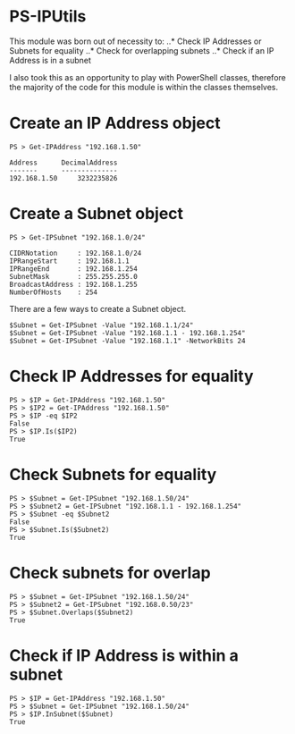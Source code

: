 # PS-IPUtils
This module was born out of necessity to:
..* Check IP Addresses or Subnets for equality
..* Check for overlapping subnets
..* Check if an IP Address is in a subnet

I also took this as an opportunity to play with PowerShell classes, therefore the majority of the code for this module is within the classes themselves.

# Create an IP Address object
```
PS > Get-IPAddress "192.168.1.50"

Address      DecimalAddress
-------      --------------
192.168.1.50     3232235826
```

# Create a Subnet object
```
PS > Get-IPSubnet "192.168.1.0/24"

CIDRNotation     : 192.168.1.0/24
IPRangeStart     : 192.168.1.1
IPRangeEnd       : 192.168.1.254
SubnetMask       : 255.255.255.0
BroadcastAddress : 192.168.1.255
NumberOfHosts    : 254
```

There are a few ways to create a Subnet object.
```
$Subnet = Get-IPSubnet -Value "192.168.1.1/24"
$Subnet = Get-IPSubnet -Value "192.168.1.1 - 192.168.1.254"
$Subnet = Get-IPSubnet -Value "192.168.1.1" -NetworkBits 24
```

# Check IP Addresses for equality
```
PS > $IP = Get-IPAddress "192.168.1.50"
PS > $IP2 = Get-IPAddress "192.168.1.50"
PS > $IP -eq $IP2
False
PS > $IP.Is($IP2)
True
```

# Check Subnets for equality
```
PS > $Subnet = Get-IPSubnet "192.168.1.50/24"
PS > $Subnet2 = Get-IPSubnet "192.168.1.1 - 192.168.1.254"
PS > $Subnet -eq $Subnet2
False
PS > $Subnet.Is($Subnet2)
True
```

# Check subnets for overlap
```
PS > $Subnet = Get-IPSubnet "192.168.1.50/24"
PS > $Subnet2 = Get-IPSubnet "192.168.0.50/23"
PS > $Subnet.Overlaps($Subnet2)
True
```

# Check if IP Address is within a subnet
```
PS > $IP = Get-IPAddress "192.168.1.50"
PS > $Subnet = Get-IPSubnet "192.168.1.50/24"
PS > $IP.InSubnet($Subnet)
True
```